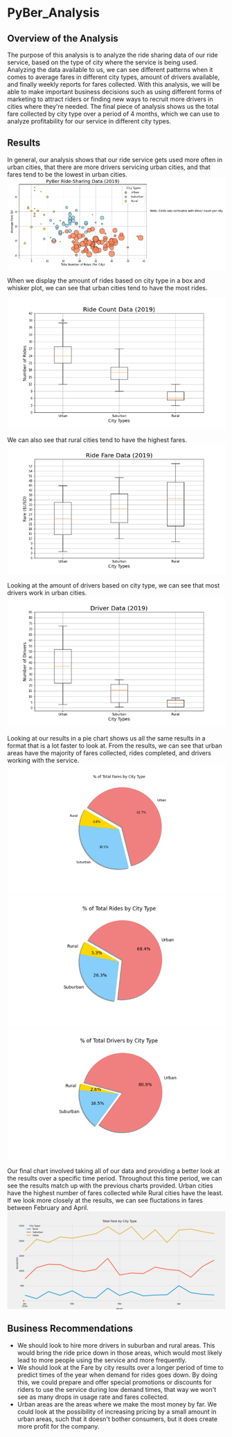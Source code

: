 # PyBer_Analysis
## Overview of the Analysis
The purpose of this analysis is to analyze the ride sharing data of our ride service, based on the type of city where the service is being used. Analyzing the data available to us, we can see different patterns when it comes to average fares in different city types, amount of drivers available, and finally weekly reports for fares collected. With this analysis, we will be able to make important business decisions such as using different forms of marketing to attract riders or finding new ways to recruit more drivers in cities where they're needed. The final piece of analysis shows us the total fare collected by city type over a period of 4 months, which we can use to analyze profitability for our service in different city types.
## Results
In general, our analysis shows that our ride service gets used more often in urban cities, that there are more drivers servicing urban cities, and that fares tend to be the lowest in urban cities.
![Scatter Chart](https://github.com/jlozano1990/PyBer_Analysis/blob/main/Analysis/Fig1.png)

When we display the amount of rides based on city type in a box and whisker plot, we can see that urban cities tend to have the most rides.

![Box and Whisker ride count](https://github.com/jlozano1990/PyBer_Analysis/blob/main/Analysis/Fig2.png)

We can also see that rural cities tend to have the highest fares.
![Box and whisker ride fare](https://github.com/jlozano1990/PyBer_Analysis/blob/main/Analysis/Fig3.png)

Looking at the amount of drivers based on city type, we can see that most drivers work in urban cities.
![Box and whisker driver count](https://github.com/jlozano1990/PyBer_Analysis/blob/main/Analysis/Fig4.png)


Looking at our results in a pie chart shows us all the same results in a format that is a lot faster to look at. From the results, we can see that urban areas have the majority of fares collected, rides completed, and drivers working with the service.
![Pie chart total fares](https://github.com/jlozano1990/PyBer_Analysis/blob/main/Analysis/Fig5.png)
![Pie chart total rides](https://github.com/jlozano1990/PyBer_Analysis/blob/main/Analysis/Fig6.png)
![Pie chart total drivers](https://github.com/jlozano1990/PyBer_Analysis/blob/main/Analysis/Fig7.png)

Our final chart involved taking all of our data and providing a better look at the results over a specific time period. Throughout this time period, we can see the results match up with the previous charts provided. Urban cities have the highest number of fares collected while Rural cities have the least. If we look more closely at the results, we can see fluctations in fares between February and April.
![Fare by city type line chart](https://github.com/jlozano1990/PyBer_Analysis/blob/main/Analysis/PyBer_Fare_Summary.png)
## Business Recommendations
- We should look to hire more drivers in suburban and rural areas. This would bring the ride price down in those areas, which would most likely lead to more people using the service and more frequently.
- We should look at the Fare by city results over a longer period of time to predict times of the year when demand for rides goes down. By doing this, we could prepare and offer special promotions or discounts for riders to use the service during low demand times, that way we won't see as many drops in usage rate and fares collected.
- Urban areas are the areas where we make the most money by far. We could look at the possibility of increasing pricing by a small amount in urban areas, such that it doesn't bother consumers, but it does create more profit for the company.

